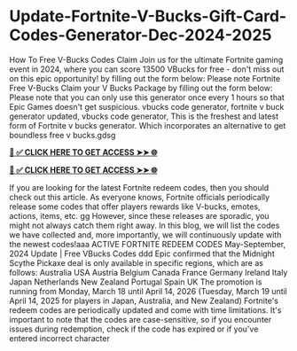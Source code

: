 # Update-Fortnite-V-Bucks-Gift-Card-Codes-Generator-Dec-2024-2025
How To Free V-Bucks Codes Claim Join us for the ultimate Fortnite gaming event in 2024, where you can score 13500 VBucks for free - don't miss out on this epic opportunity! by filling out the form below: Please note Fortnite Free V-Bucks Claim your V Bucks Package by filling out the form below: Please note that you can only use this generator once every 1 hours so that Epic Games doesn't get suspicious. vbucks code generator, fortnite v buck generator updated, vbucks code generator, This is the freshest and latest form of Fortnite v bucks generator. Which incorporates an alternative to get boundless free v bucks.gdsg


**[📌 ✅ CLICK HERE TO GET ACCESS ➤➤ 🌐](https://apricot-bren-43.tiiny.site/)**


**[📌 ✅ CLICK HERE TO GET ACCESS ➤➤ 🌐](https://apricot-bren-43.tiiny.site/)**



If you are looking for the latest Fortnite redeem codes, then you should check out this article. As everyone knows, Fortnite officials periodically release some codes that offer players rewards like V-bucks, emotes, actions, items, etc. gg However, since these releases are sporadic, you might not always catch them right away. In this blog, we will list the codes we have collected and, more importantly, we will continuously update with the newest codes!aaa ACTIVE FORTNITE REDEEM CODES May-September, 2024 Update | Free VBucks Codes ddd Epic confirmed that the Midnight Scythe Pickaxe deal is only available in specific regions, which are as follows: Australia USA Austria Belgium Canada France Germany Ireland Italy Japan Netherlands New Zealand Portugal Spain UK The promotion is running from Monday, March 18 until April 14, 2026 (Tuesday, March 19 until April 14, 2025 for players in Japan, Australia, and New Zealand) Fortnite's redeem codes are periodically updated and come with time limitations. It's important to note that the codes are case-sensitive, so if you encounter issues during redemption, check if the code has expired or if you've entered incorrect character
